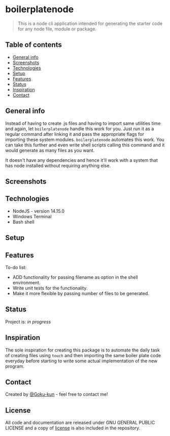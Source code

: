 # boilerplatenode

> This is a node cli application intended for generating the starter code for any node file, module or package.

## Table of contents

* [General info](#general-info)
* [Screenshots](#screenshots)
* [Technologies](#technologies)
* [Setup](#setup)
* [Features](#features)
* [Status](#status)
* [Inspiration](#inspiration)
* [Contact](#contact)

## General info

Instead of having to create .js files and having to import same utilities time and again, let `boilerplatenode` handle this work for you. Just run it as a regular command after linking it and pass the appropriate flags for importing these system modules. `boilerplatenode` automates this work. You can take this further and even write shell scripts calling this command and it would generate as many files as you want.

It doesn't have any dependencies and hence it'll work with a system that has node installed without requiring anything else.

## Screenshots
<!-- ![Example screenshot](./img/screenshot.png) -->

## Technologies

* NodeJS - version 14.15.0
* Windows Terminal
* Bash shell

## Setup

<!-- TODO: -->

## Features
<!-- List of features ready and TODOs for future development
* boilerplate feature
* boilerplate feature
* boilerplate feature -->

To-do list:

* ADD functionality for passing filename as option in the shell environment.
* Write unit tests for the functionality.
* Make it more flexible by passing number of files to be generated.

## Status

Project is: _in progress_ 


## Inspiration

The sole inspiration for creating this package is to automate the daily task of creating files using `touch` and then importing the same boiler plate code everyday before starting to write some actual implementation of the new program.

## Contact

Created by [@Goku-kun](https://www.github.com/Goku-kun) - feel free to contact me!

## License

All code and documentation are released under GNU GENERAL PUBLIC LICENSE and a copy of [license](./LICENSE) is also included in the repository.